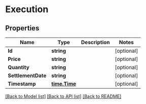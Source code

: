 # Execution

## Properties

Name | Type | Description | Notes
------------ | ------------- | ------------- | -------------
**Id** | **string** |  | [optional] 
**Price** | **string** |  | [optional] 
**Quantity** | **string** |  | [optional] 
**SettlementDate** | **string** |  | [optional] 
**Timestamp** | [**time.Time**](time.Time.md) |  | [optional] 

[[Back to Model list]](../README.md#documentation-for-models) [[Back to API list]](../README.md#documentation-for-api-endpoints) [[Back to README]](../README.md)


